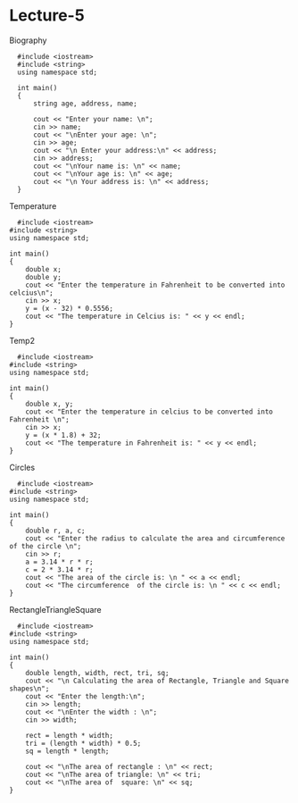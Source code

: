 # Lecture-5
Biography

      #include <iostream>
      #include <string>
      using namespace std;

      int main()
      {
          string age, address, name;

          cout << "Enter your name: \n";
          cin >> name;
          cout << "\nEnter your age: \n";
          cin >> age;
          cout << "\n Enter your address:\n" << address;
          cin >> address;
          cout << "\nYour name is: \n" << name;
          cout << "\nYour age is: \n" << age;
          cout << "\n Your address is: \n" << address;
      }

Temperature

      #include <iostream>
    #include <string>
    using namespace std;

    int main()
    {
        double x;
        double y;
        cout << "Enter the temperature in Fahrenheit to be converted into celcius\n";
        cin >> x;
        y = (x - 32) * 0.5556;
        cout << "The temperature in Celcius is: " << y << endl;
    }

Temp2

      #include <iostream>
    #include <string>
    using namespace std;

    int main()
    {
        double x, y;
        cout << "Enter the temperature in celcius to be converted into Fahrenheit \n";
        cin >> x;
        y = (x * 1.8) + 32;
        cout << "The temperature in Fahrenheit is: " << y << endl;
    }

Circles

      #include <iostream>
    #include <string>
    using namespace std;

    int main()
    {
        double r, a, c;
        cout << "Enter the radius to calculate the area and circumference of the circle \n";
        cin >> r;
        a = 3.14 * r * r;
        c = 2 * 3.14 * r;
        cout << "The area of the circle is: \n " << a << endl;
        cout << "The circumference  of the circle is: \n " << c << endl;
    }

RectangleTriangleSquare

      #include <iostream>
    #include <string>
    using namespace std;

    int main()
    {
        double length, width, rect, tri, sq;
        cout << "\n Calculating the area of Rectangle, Triangle and Square shapes\n";
        cout << "Enter the length:\n";
        cin >> length;
        cout << "\nEnter the width : \n";
        cin >> width;

        rect = length * width;
        tri = (length * width) * 0.5;
        sq = length * length;

        cout << "\nThe area of rectangle : \n" << rect;
        cout << "\nThe area of triangle: \n" << tri;
        cout << "\nThe area of  square: \n" << sq;
    }
